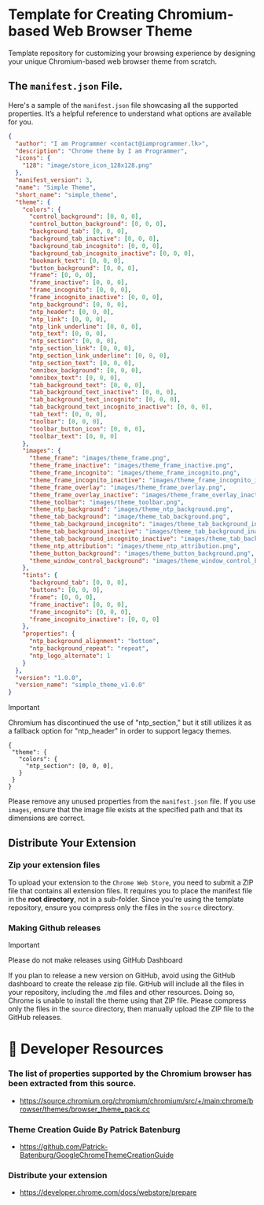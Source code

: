 # Template for Creating Chromium-based Web Browser Theme

Template repository for customizing your browsing experience by designing your unique Chromium-based web browser
theme from scratch.

## The `manifest.json` File.

Here's a sample of the `manifest.json` file showcasing all the supported properties. It’s a helpful reference to
understand what options are available for you.

```json
{
  "author": "I am Programmer <contact@iamprogrammer.lk>",
  "description": "Chrome theme by I am Programmer",
  "icons": {
    "128": "image/store_icon_128x128.png"
  },
  "manifest_version": 3,
  "name": "Simple Theme",
  "short_name": "simple_theme",
  "theme": {
    "colors": {
      "control_background": [0, 0, 0],
      "control_button_background": [0, 0, 0],
      "background_tab": [0, 0, 0],
      "background_tab_inactive": [0, 0, 0],
      "background_tab_incognito": [0, 0, 0],
      "background_tab_incognito_inactive": [0, 0, 0],
      "bookmark_text": [0, 0, 0],
      "button_background": [0, 0, 0],
      "frame": [0, 0, 0],
      "frame_inactive": [0, 0, 0],
      "frame_incognito": [0, 0, 0],
      "frame_incognito_inactive": [0, 0, 0],
      "ntp_background": [0, 0, 0],
      "ntp_header": [0, 0, 0],
      "ntp_link": [0, 0, 0],
      "ntp_link_underline": [0, 0, 0],
      "ntp_text": [0, 0, 0],
      "ntp_section": [0, 0, 0],
      "ntp_section_link": [0, 0, 0],
      "ntp_section_link_underline": [0, 0, 0],
      "ntp_section_text": [0, 0, 0],
      "omnibox_background": [0, 0, 0],
      "omnibox_text": [0, 0, 0],
      "tab_background_text": [0, 0, 0],
      "tab_background_text_inactive": [0, 0, 0],
      "tab_background_text_incognito": [0, 0, 0],
      "tab_background_text_incognito_inactive": [0, 0, 0],
      "tab_text": [0, 0, 0],
      "toolbar": [0, 0, 0],
      "toolbar_button_icon": [0, 0, 0],
      "toolbar_text": [0, 0, 0]
    },
    "images": {
      "theme_frame": "images/theme_frame.png",
      "theme_frame_inactive": "images/theme_frame_inactive.png",
      "theme_frame_incognito": "images/theme_frame_incognito.png",
      "theme_frame_incognito_inactive": "images/theme_frame_incognito_inactive.png",
      "theme_frame_overlay": "images/theme_frame_overlay.png",
      "theme_frame_overlay_inactive": "images/theme_frame_overlay_inactive.png",
      "theme_toolbar": "images/theme_toolbar.png",
      "theme_ntp_background": "images/theme_ntp_background.png",
      "theme_tab_background": "image/theme_tab_background.png",
      "theme_tab_background_incognito": "images/theme_tab_background_incognito.png",
      "theme_tab_background_inactive": "images/theme_tab_background_inactive.png",
      "theme_tab_background_incognito_inactive": "images/theme_tab_background_incognito_inactive.png",
      "theme_ntp_attribution": "images/theme_ntp_attribution.png",
      "theme_button_background": "images/theme_button_background.png",
      "theme_window_control_background": "images/theme_window_control_background.png"
    },
    "tints": {
      "background_tab": [0, 0, 0],
      "buttons": [0, 0, 0],
      "frame": [0, 0, 0],
      "frame_inactive": [0, 0, 0],
      "frame_incognito": [0, 0, 0],
      "frame_incognito_inactive": [0, 0, 0]
    },
    "properties": {
      "ntp_background_alignment": "bottom",
      "ntp_background_repeat": "repeat",
      "ntp_logo_alternate": 1
    }
  },
  "version": "1.0.0",
  "version_name": "simple_theme_v1.0.0"
}
```

> [!IMPORTANT]
>
> Chromium has discontinued the use of "ntp_section," but it still utilizes it as a fallback option for "ntp_header" in
> order to support legacy themes.
>
> ```
> {
>  "theme": {
>    "colors": {
>      "ntp_section": [0, 0, 0],
>    }
>  }
> }
> ```

Please remove any unused properties from the `manifest.json` file. If you use `images`, ensure that the image file
exists at the specified path and that its dimensions are correct.

## Distribute Your Extension

### Zip your extension files

To upload your extension to the `Chrome Web Store`, you need to submit a ZIP file that contains all extension files.
It requires you to place the manifest file in the **root directory**, not in a sub-folder. Since you're using the
template repository, ensure you compress only the files in the `source` directory.

### Making Github releases

> [!IMPORTANT]
>
> Please do not make releases using GitHub Dashboard

If you plan to release a new version on GitHub, avoid using the GitHub dashboard to create the release zip file.
GitHub will include all the files in your repository, including the .md files and other resources. Doing so,
Chrome is unable to install the theme using that ZIP file. Please compress only the files in the `source` directory,
then manually upload the ZIP file to the GitHub releases.

# 🧰 Developer Resources

### The list of properties supported by the Chromium browser has been extracted from this source.

- https://source.chromium.org/chromium/chromium/src/+/main:chrome/browser/themes/browser_theme_pack.cc

### Theme Creation Guide By Patrick Batenburg

- https://github.com/Patrick-Batenburg/GoogleChromeThemeCreationGuide

### Distribute your extension

- https://developer.chrome.com/docs/webstore/prepare
